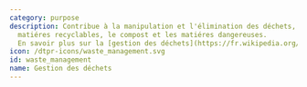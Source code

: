 ```yaml
---
category: purpose
description: Contribue à la manipulation et l'élimination des déchets, y compris les
  matiéres recyclables, le compost et les matiéres dangereuses.
  En savoir plus sur la [gestion des déchets](https://fr.wikipedia.org/wiki/Gestion_des_d%C3%A9chets)
icon: /dtpr-icons/waste_management.svg
id: waste_management
name: Gestion des déchets
---
```

